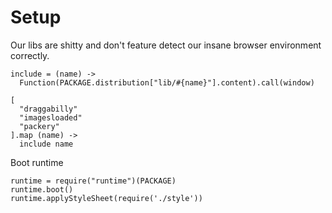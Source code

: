 Setup
=====

Our libs are shitty and don't feature detect our insane browser environment correctly.

    include = (name) ->
      Function(PACKAGE.distribution["lib/#{name}"].content).call(window)

    [
      "draggabilly"
      "imagesloaded"
      "packery"
    ].map (name) ->
      include name

Boot runtime

    runtime = require("runtime")(PACKAGE)
    runtime.boot()
    runtime.applyStyleSheet(require('./style'))
